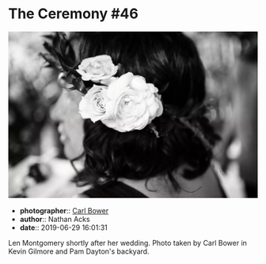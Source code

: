 # The Ceremony \#46

![Len Montgomery shortly after her wedding](assets/2019-06-29-set-1-the-ceremony-46.webp)

* **photographer**:: [Carl Bower](https://carlbowerphotos.com)  
* **author**:: Nathan Acks  
* **date**:: 2019-06-29 16:01:31

Len Montgomery shortly after her wedding. Photo taken by Carl Bower in Kevin Gilmore and Pam Dayton's backyard.
